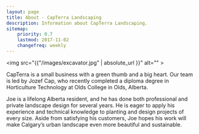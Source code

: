 ```yaml
---
layout: page
title: About - CapTerra Landscaping
description: Information about CapTerra Landscaping.
sitemap:
    priority: 0.7
    lastmod: 2017-11-02
    changefreq: weekly
---
```


<z span class= "image main"><img src="{{"/images/excavator.jpg" | absolute_url }}" alt="" ></z>

CapTerra is a small business with a green thumb and a big heart. Our team is led by Jozef Cap, who recently completed a diploma degree in Horticulture Technology at Olds College in Olds, Alberta. 

Joe is a lifelong Alberta resident, and he has done both professional and private landscape design for several years. He is eager to apply his experience and technical knowledge to planting and design projects of every size. Aside from satisfying his customers, Joe hopes his work will make Calgary’s urban landscape even more beautiful and sustainable.
